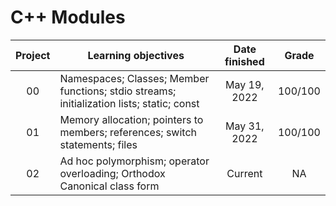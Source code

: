# C++ Modules

|Project|Learning objectives|Date finished|Grade|
| :---: | --- | :---: | :---: |
| 00 | Namespaces;  Classes;  Member functions;  stdio streams;  initialization lists;  static;  const| May 19, 2022 | 100/100 |
| 01 | Memory allocation;  pointers to members;  references;  switch statements;  files| May 31, 2022 | 100/100 |
| 02 | Ad hoc polymorphism;  operator overloading;  Orthodox Canonical class form| Current | NA |
